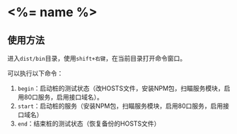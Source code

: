 # <%= name %> #

## 使用方法 ##

进入`dist/bin`目录，使用`shift+右键`，在当前目录打开命令窗口。

可以执行以下命令：

1. `begin`：启动桩的测试状态（改HOSTS文件，安装NPM包，扫瞄服务模块，启用80口服务，启用接口域名）。
2. `start`：启动桩的服务（安装NPM包，扫瞄服务模块，启用80口服务，启用接口域名）
3. `end`：结束桩的测试状态（恢复备份的HOSTS文件）
